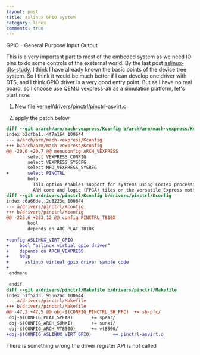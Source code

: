 ```yaml
---
layout: post
title: aslinux GPIO system
category: linux
comments: true
---
```


GPIO - General Purpose Input Output

This is a very important part to most of the embeded system as we need IO pins to do some controls of the exeternal world. By the last post [aslinux-dts-study](http://parai.github.io/as/linux/2016/02/20/aslinux-dts-study.html), I think I have already known the basic points of the device tree system. So I think it would be much better if I can develop one driver with DTS, and I think GPIO driver is a very good entry point. But as I have no real board, so I choose use QEMU vexpress-a9 as a simulation platform, let's start now.

1. New file [kernel/drivers/pinctrl/pinctrl-asvirt.c](https://github.com/parai/as/blob/master/release/aslinux/kernel/drivers/pinctrl/pinctrl-asvirt.c)

2. apply the patch below

```patch
diff --git a/arch/arm/mach-vexpress/Kconfig b/arch/arm/mach-vexpress/Kconfig
index b2cfba1..4f7a164 100644
--- a/arch/arm/mach-vexpress/Kconfig
+++ b/arch/arm/mach-vexpress/Kconfig
@@ -20,6 +20,7 @@ menuconfig ARCH_VEXPRESS
        select VEXPRESS_CONFIG
        select VEXPRESS_SYSCFG
        select MFD_VEXPRESS_SYSREG
+       select PINCTRL
        help
          This option enables support for systems using Cortex processor based
          ARM core and logic (FPGA) tiles on the Versatile Express motherboard,
diff --git a/drivers/pinctrl/Kconfig b/drivers/pinctrl/Kconfig
index c6a66de..2c8223c 100644
--- a/drivers/pinctrl/Kconfig
+++ b/drivers/pinctrl/Kconfig
@@ -223,6 +223,12 @@ config PINCTRL_TB10X
        bool
        depends on ARC_PLAT_TB10X
 
+config ASLINUX_VIRT_GPIO
+    bool "aslinux virtual gpio driver"
+    depends on ARCH_VEXPRESS
+    help
+      aslinux virtual gpio driver sample code
+
 endmenu
 
 endif
diff --git a/drivers/pinctrl/Makefile b/drivers/pinctrl/Makefile
index 51f52d3..95562ac 100644
--- a/drivers/pinctrl/Makefile
+++ b/drivers/pinctrl/Makefile
@@ -47,3 +47,5 @@ obj-$(CONFIG_PINCTRL_SH_PFC)  += sh-pfc/
 obj-$(CONFIG_PLAT_SPEAR)       += spear/
 obj-$(CONFIG_ARCH_SUNXI)       += sunxi/
 obj-$(CONFIG_ARCH_VT8500)      += vt8500/
+obj-$(CONFIG_ASLINUX_VIRT_GPIO)        += pinctrl-asvirt.o

```

There is something wrong the driver register API is not called